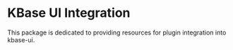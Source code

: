 # KBase UI Integration

This package is dedicated to providing resources for plugin integration into kbase-ui.
